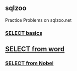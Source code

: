 ## sqlzoo
Practice Problems on sqlzoo.net

### [SELECT basics](https://github.com/qli22/sqlzoo/blob/master/SELECT.md)
## [SELECT from word](https://github.com/qli22/sqlzoo/blob/master/SELECT_from_world.md)
### [SELECT from Nobel](https://github.com/qli22/sqlzoo/blob/master/SELECT_from_Nobel.md)

